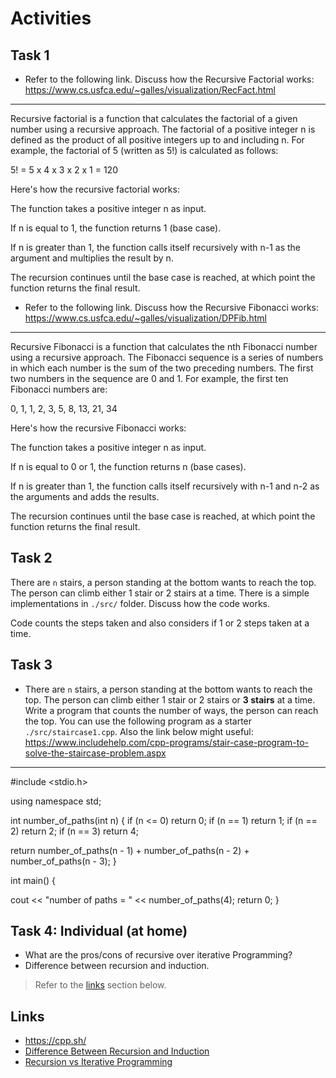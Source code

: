 # Activities

## Task 1

- Refer to the following link. Discuss how the
  Recursive Factorial works:
  https://www.cs.usfca.edu/~galles/visualization/RecFact.html

---
Recursive factorial is a function that calculates the factorial of a given number using a recursive approach. The factorial of a positive integer n is defined as the product of all positive integers up to and including n. For example, the factorial of 5 (written as 5!) is calculated as follows:

5! = 5 x 4 x 3 x 2 x 1 = 120

Here's how the recursive factorial works:

The function takes a positive integer n as input.

If n is equal to 1, the function returns 1 (base case).

If n is greater than 1, the function calls itself recursively with n-1 as the argument and multiplies the result by n.

The recursion continues until the base case is reached, at which point the function returns the final result.


- Refer to the following link. Discuss how the Recursive Fibonacci works:
  https://www.cs.usfca.edu/~galles/visualization/DPFib.html

---

Recursive Fibonacci is a function that calculates the nth Fibonacci number using a recursive approach. The Fibonacci sequence is a series of numbers in which each number is the sum of the two preceding numbers. The first two numbers in the sequence are 0 and 1. For example, the first ten Fibonacci numbers are:

0, 1, 1, 2, 3, 5, 8, 13, 21, 34

Here's how the recursive Fibonacci works:

The function takes a positive integer n as input.

If n is equal to 0 or 1, the function returns n (base cases).

If n is greater than 1, the function calls itself recursively with n-1 and n-2 as the arguments and adds the results.

The recursion continues until the base case is reached, at which point the function returns the final result.

## Task 2

There are `n` stairs, a person standing at the bottom wants to reach the top. The person can climb either 1 stair or 2 stairs at a time. There is a simple implementations in `./src/` folder. Discuss how the code works.

Code counts the steps taken and also considers if 1 or 2 steps taken at a time.

## Task 3

- There are `n` stairs, a person standing at the bottom wants to reach the top. The person can climb either 1 stair or 2 stairs or **3 stairs** at a time. Write a program that counts the number of ways, the person can reach the top. You can use the following program as a starter `./src/staircase1.cpp`. Also the link below might useful:
  https://www.includehelp.com/cpp-programs/stair-case-program-to-solve-the-staircase-problem.aspx

---

#include <stdio.h>

using namespace std;

int number_of_paths(int n) { if (n <= 0) return 0; if (n == 1) return 1; if (n == 2) return 2; if (n == 3) return 4;

return number_of_paths(n - 1) + number_of_paths(n - 2) + number_of_paths(n - 3);
}

int main() {

cout << "number of paths =  " << number_of_paths(4);
return 0;
}

## Task 4: Individual (at home)

- What are the pros/cons of recursive over iterative Programming?
- Difference between recursion and induction.

> Refer to the [links](#links) section below.

## Links

- https://cpp.sh/
- [Difference Between Recursion and Induction](https://www.geeksforgeeks.org/difference-between-recursion-and-induction/)
- [Recursion vs Iterative Programming](https://www.softwaretestinghelp.com/recursion-in-cpp/)
